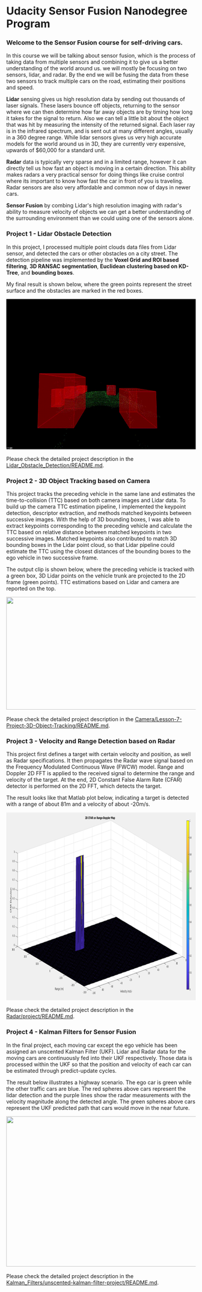 # Udacity Sensor Fusion Nanodegree Program

### Welcome to the Sensor Fusion course for self-driving cars.

In this course we will be talking about sensor fusion, which is the process of taking data from multiple sensors and combining it to give us a better understanding of the world around us. we will mostly be focusing on two sensors, lidar, and radar. By the end we will be fusing the data from these two sensors to track multiple cars on the road, estimating their positions and speed.

**Lidar** sensing gives us high resolution data by sending out thousands of laser signals. These lasers bounce off objects, returning to the sensor where we can then determine how far away objects are by timing how long it takes for the signal to return. Also we can tell a little bit about the object that was hit by measuring the intensity of the returned signal. Each laser ray is in the infrared spectrum, and is sent out at many different angles, usually in a 360 degree range. While lidar sensors gives us very high accurate models for the world around us in 3D, they are currently very expensive, upwards of $60,000 for a standard unit.

**Radar** data is typically very sparse and in a limited range, however it can directly tell us how fast an object is moving in a certain direction. This ability makes radars a very practical sensor for doing things like cruise control where its important to know how fast the car in front of you is traveling. Radar sensors are also very affordable and common now of days in newer cars.

**Sensor Fusion** by combing Lidar's high resolution imaging with radar's ability to measure velocity of objects we can get a better understanding of the surrounding environment than we could using one of the sensors alone.

### Project 1 - Lidar Obstacle Detection

In this project, I processed multiple point clouds data files from Lidar sensor, and detected the cars or other obstacles on a city street. The detection pipeline was implemented by the **Voxel Grid and ROI based filtering**, **3D RANSAC segmentation**, **Euclidean clustering based on KD-Tree**, and **bounding boxes**.

My final result is shown below, where the green points represent the street surface and the obstacles are marked in the red boxes.

<img src="Lidar_Obstacle_Detection/media/obstacle-detection-fps-final.gif" width="800" height="400" />

Please check the detailed project description in the [Lidar_Obstacle_Detection/README.md](Lidar_Obstacle_Detection/README.md).

### Project 2 - 3D Object Tracking based on Camera

This project tracks the preceding vehicle in the same lane and estimates the time-to-collision (TTC) based on both camera images and Lidar data. To build up the camera TTC estimation pipeline, I implemented the keypoint detection, descriptor extraction, and methods matched keypoints between successive images. With the help of 3D bounding boxes, I was able to extract keypoints corresponding to the preceding vehicle and calculate the TTC based on relative distance between matched keypoints in two successive images. Matched keypoints also contributed to match 3D bounding boxes in the Lidar point cloud, so that Lidar pipeline could estimate the TTC using the closest distances of the bounding boxes to the ego vehicle in two successive frame.

The output clip is shown below, where the preceding vehicle is tracked with a green box, 3D Lidar points on the vehicle trunk are projected to the 2D frame (green points). TTC estimations based on Lidar and camera are reported on the top.

<img src="Camera/Lesson-7-Project-3D-Object-Tracking/results/ttc-estimations.gif" width="900" height="300" />

Please check the detailed project description in the [Camera/Lesson-7-Project-3D-Object-Tracking/README.md](Camera/Lesson-7-Project-3D-Object-Tracking/README.md).

### Project 3 - Velocity and Range Detection based on Radar

This project first defines a target with certain velocity and position, as well as Radar specifications. It then propagates the Radar wave signal based on the Frequency Modulated Continuous Wave (FWCW) model. Range and Doppler 2D FFT is applied to the received signal to determine the range and velocity of the target. At the end, 2D Constant False Alarm Rate (CFAR) detector is performed on the 2D FFT, which detects the target.

The result looks like that Matlab plot below, indicating a target is detected with a range of about 81m and a velocity of about -20m/s.

<img src="Radar/project/media/2d-cfar-rdm.png" width="900" height="500" />

Please check the detailed project description in the [Radar/project/README.md](Radar/project/README.md).

### Project 4 - Kalman Filters for Sensor Fusion

In the final project, each moving car except the ego vehicle has been assigned an unscented Kalman Filter (UKF). Lidar and Radar data for the moving cars are continuously fed into their UKF respectively. Those data is processed within the UKF so that the position and velocity of each car can be estimated through predict-update cycles.

The result below illustrates a highway scenario. The ego car is green while the other traffic cars are blue. The red spheres above cars represent the lidar detection and the purple lines show the radar measurements with the velocity magnitude along the detected angle. The green spheres above cars represent the UKF predicted path that cars would move in the near future. 

<img src="Kalman_Filters/unscented-kalman-filter-project/media/ukf_output.gif" width="900" height="400" />

Please check the detailed project description in the [Kalman_Filters/unscented-kalman-filter-project/README.md](Kalman_Filters/unscented-kalman-filter-project/README.md).
